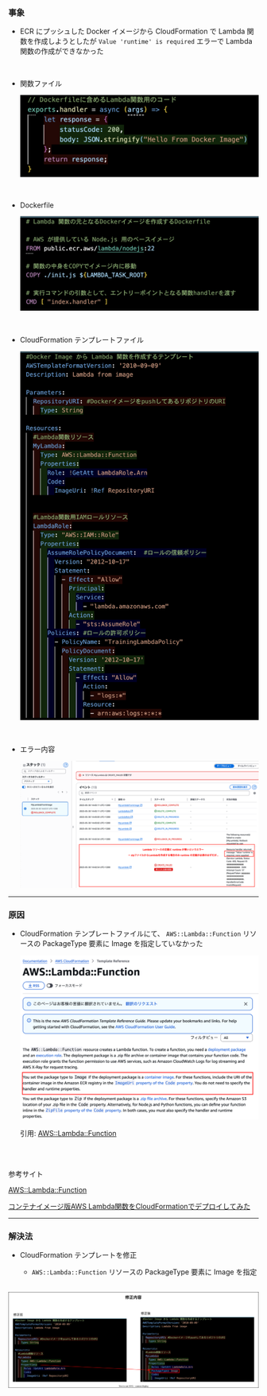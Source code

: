 ### 事象

- ECR にプッシュした Docker イメージから CloudFormation で Lambda 関数を作成しようとしたが `Value 'runtime' is required` エラーで Lambda 関数の作成ができなかった

<br>

- 関数ファイル

    <img src="../img/Issue-CloudFormation-Lambda-from-Image_1.svg" />

<br>

- Dockerfile

    <img src="../img/Issue-CloudFormation-Lambda-from-Image_2.svg" />

<br>

- CloudFormation テンプレートファイル

    <img src="../img/Issue-CloudFormation-Lambda-from-Image_3.svg" />

<br>

- エラー内容

    <img src="../img/Issue-CloudFormation-Lambda-from-Image_6.svg" />

---

### 原因

- CloudFormation テンプレートファイルにて、 `AWS::Lambda::Function` リソースの PackageType 要素に Image を指定していなかった

    <img src="../img/Issue-CloudFormation-Lambda-from-Image_4.svg" />

    引用: [AWS::Lambda::Function](https://docs.aws.amazon.com/ja_jp/AWSCloudFormation/latest/TemplateReference/aws-resource-lambda-function.html)

<br>
<br>

参考サイト

[AWS::Lambda::Function](https://docs.aws.amazon.com/ja_jp/AWSCloudFormation/latest/TemplateReference/aws-resource-lambda-function.html)

[コンテナイメージ版AWS Lambda関数をCloudFormationでデプロイしてみた](https://dev.classmethod.jp/articles/deploy-container-image-lambda-function-with-cloudformation/)

---

### 解決法

- CloudFormation テンプレートを修正

    - `AWS::Lambda::Function` リソースの PackageType 要素に Image を指定

<br>

<img src="../img/Issue-CloudFormation-Lambda-from-Image_5.svg" />